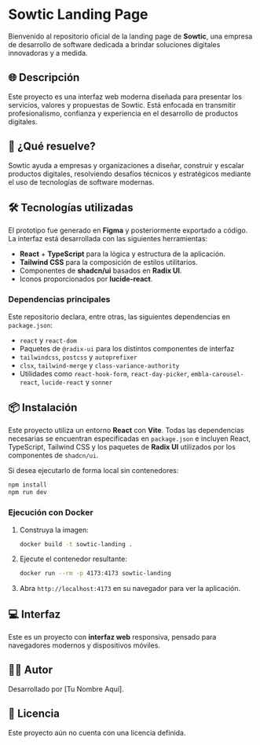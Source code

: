 # Sowtic Landing Page

Bienvenido al repositorio oficial de la landing page de **Sowtic**, una empresa de desarrollo de software dedicada a brindar soluciones digitales innovadoras y a medida.

## 🌐 Descripción

Este proyecto es una interfaz web moderna diseñada para presentar los servicios, valores y propuestas de Sowtic. Está enfocada en transmitir profesionalismo, confianza y experiencia en el desarrollo de productos digitales.

## 🚀 ¿Qué resuelve?

Sowtic ayuda a empresas y organizaciones a diseñar, construir y escalar productos digitales, resolviendo desafíos técnicos y estratégicos mediante el uso de tecnologías de software modernas.

## 🛠️ Tecnologías utilizadas

El prototipo fue generado en **Figma** y posteriormente exportado a código. La interfaz está desarrollada con las siguientes herramientas:

- **React** + **TypeScript** para la lógica y estructura de la aplicación.
- **Tailwind CSS** para la composición de estilos utilitarios.
- Componentes de **shadcn/ui** basados en **Radix UI**.
- Iconos proporcionados por **lucide-react**.

### Dependencias principales

Este repositorio declara, entre otras, las siguientes dependencias en `package.json`:

- `react` y `react-dom`
- Paquetes de `@radix-ui` para los distintos componentes de interfaz
- `tailwindcss`, `postcss` y `autoprefixer`
- `clsx`, `tailwind-merge` y `class-variance-authority`
- Utilidades como `react-hook-form`, `react-day-picker`, `embla-carousel-react`, `lucide-react` y `sonner`

## 📦 Instalación

Este proyecto utiliza un entorno **React** con **Vite**. Todas las dependencias necesarias se encuentran especificadas en `package.json` e incluyen React, TypeScript, Tailwind CSS y los paquetes de **Radix UI** utilizados por los componentes de `shadcn/ui`.

Si desea ejecutarlo de forma local sin contenedores:

```bash
npm install
npm run dev
```

### Ejecución con Docker

1. Construya la imagen:
   ```bash
   docker build -t sowtic-landing .
   ```
2. Ejecute el contenedor resultante:
   ```bash
   docker run --rm -p 4173:4173 sowtic-landing
   ```
3. Abra `http://localhost:4173` en su navegador para ver la aplicación.

## 💻 Interfaz

Este es un proyecto con **interfaz web** responsiva, pensado para navegadores modernos y dispositivos móviles.

## 🧑‍💻 Autor

Desarrollado por [Tu Nombre Aquí].

## 📄 Licencia

Este proyecto aún no cuenta con una licencia definida.
